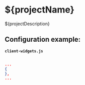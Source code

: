 # ${projectName}

${projectDescription}

## Configuration example:

__`client-widgets.js`__

```json

...
{
},
...

```
